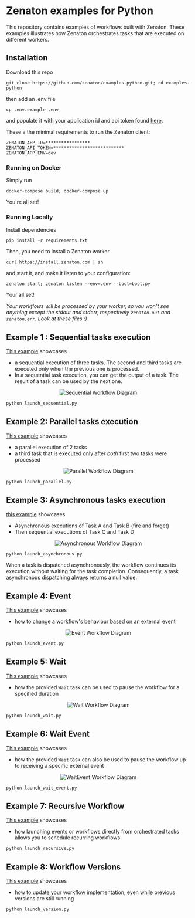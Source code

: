 # Zenaton examples for Python
This repository contains examples of workflows built with Zenaton. These examples illustrates how Zenaton orchestrates tasks that are executed on different workers.

## Installation
Download this repo
```
git clone https://github.com/zenaton/examples-python.git; cd examples-python
```
then add an .env file
```
cp .env.example .env
```
and populate it with your application id and api token found [here](https://zenaton.com/app/api).

These a the minimal requirements to run the Zenaton client:

```
ZENATON_APP_ID=*****************
ZENATON_API_TOKEN=***************************
ZENATON_APP_ENV=dev
```

### Running on Docker
Simply run
```
docker-compose build; docker-compose up
```

You're all set!

### Running Locally
Install dependencies
```
pip install -r requirements.txt
```
Then, you need to install a Zenaton worker
```
curl https://install.zenaton.com | sh
```
and start it, and make it listen to your configuration:
```
zenaton start; zenaton listen --env=.env --boot=boot.py
```
Your all set!


*Your workflows will be processed by your worker, so you won't see anything except the stdout and stderr, respectively `zenaton.out` and `zenaton.err`. Look at these files :)*

## Example 1 : Sequential tasks execution
[This example](https://github.com/zenaton/examples-python/tree/master/workflows/sequential_workflow.py) showcases
- a sequential execution of three tasks. The second and third tasks are executed only when the previous one is processed.
- In a sequential task execution, you can get the output of a task. The result of a task can be used by the next one.

<p align="center">
    <img src="https://raw.githubusercontent.com/zenaton/resources/master/examples/images/png/flow_sequential.png" alt="Sequential Workflow Diagram" />
</p>

```python
python launch_sequential.py
```

## Example 2: Parallel tasks execution
[This example](https://github.com/zenaton/examples-python/tree/master/workflows/parallel_workflow.py) showcases
- a parallel execution of 2 tasks
- a third task that is executed only after *both* first two tasks were processed

<p align="center">
    <img src="https://raw.githubusercontent.com/zenaton/resources/master/examples/images/png/flow_parallel.png" alt="Parallel Workflow Diagram" />
</p>

```python
python launch_parallel.py
```

## Example 3: Asynchronous tasks execution
[this example](https://github.com/zenaton/examples-python/tree/master/workflows/asynchronous_workflow.py) showcases
- Asynchronous executions of Task A and Task B (fire and forget)
- Then sequential executions of Task C and Task D

<p align="center">
    <img src="https://raw.githubusercontent.com/zenaton/resources/master/examples/images/png/flow_async.png" alt="Asynchronous Workflow Diagram" />
</p>

```python
python launch_asynchronous.py
```

When a task is dispatched asynchronously, the workflow continues its execution without waiting for the task completion. Consequently, a task asynchronous dispatching always returns a null value.

## Example 4: Event
[This example](https://github.com/zenaton/examples-python/tree/master/workflows/event_workflow.py) showcases
- how to change a workflow's behaviour based on an external event

<p align="center">
    <img src="https://raw.githubusercontent.com/zenaton/resources/master/examples/images/png/flow_react_event.png" alt="Event Workflow Diagram" />
</p>

```python
python launch_event.py
```

## Example 5: Wait
[This example](https://github.com/zenaton/examples-python/tree/master/workflows/wait_workflow.py) showcases
- how the provided `Wait` task can be used to pause the workflow for a specified duration

<p align="center">
    <img src="https://raw.githubusercontent.com/zenaton/resources/master/examples/images/png/flow_wait.png" alt="Wait Workflow Diagram" />
</p>

```python
python launch_wait.py
```

## Example 6: Wait Event
[This example](https://github.com/zenaton/examples-python/tree/master/workflows/wait_event_workflow.py) showcases
- how the provided `Wait` task can also be used to pause the workflow up to receiving a specific external event

<p align="center">
    <img src="https://raw.githubusercontent.com/zenaton/resources/master/examples/images/png/flow_wait_event.png" alt="WaitEvent Workflow Diagram" />
</p>

```python
python launch_wait_event.py
```

## Example 7: Recursive Workflow
[This example](https://github.com/zenaton/examples-python/tree/master/recursive/recursive_workflow.py) showcases
- how launching events or workflows directly from orchestrated tasks allows you to schedule recurring workflows

```python
python launch_recursive.py
```

## Example 8: Workflow Versions
[This example](https://github.com/zenaton/examples-python/tree/master/workflows/version_workflow.py) showcases
- how to update your workflow implementation, even while previous versions are still running

```python
python launch_version.py
```